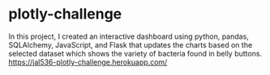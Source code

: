 # plotly-challenge
In this project, I created an interactive dashboard using python, pandas, SQLAlchemy, JavaScript, and Flask that updates the charts based on the selected dataset which shows the variety of bacteria found in belly buttons. 
https://jal536-plotly-challenge.herokuapp.com/
